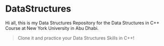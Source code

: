 # DataStructures

Hi all, this is my Data Structures Repository for the Data Structures in C++ Course at New York University in Abu Dhabi.
>  Clone it and practice your Data Structures Skills in C++!

